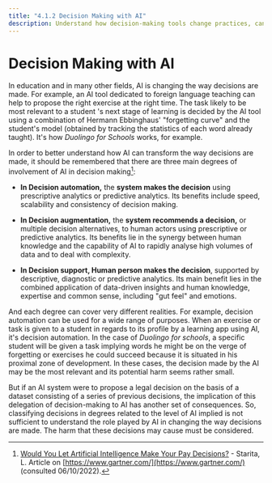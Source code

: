 ```yaml
---
title: "4.1.2 Decision Making with AI"
description: Understand how decision-making tools change practices, can improve them but have to be questioned
---
```


# Decision Making with AI

In education and in many other fields, AI is changing the way decisions are made. For example, an AI tool dedicated to foreign language teaching can help to propose the right exercise at the right time.
The task likely to be most relevant to a student 's next stage of learning is decided by the AI tool using a combination of Hermann Ebbinghaus' "forgetting curve" and the student's model (obtained by tracking the statistics of each word already taught). It's how *Duolingo for Schools* works, for example.

In order to better understand how AI can transform the way decisions are made, it should be remembered that there are three main degrees of involvement of AI in decision making[^1]:

-  **In Decision automation,** the **system makes the decision** using prescriptive analytics or predictive analytics. Its benefits include speed, scalability and consistency of decision making.

-  **In Decision augmentation,** the **system recommends a decision,** or multiple decision alternatives, to human actors using prescriptive or predictive analytics. Its benefits lie in the synergy between human knowledge and the capability of AI to rapidly analyse high volumes of data and to deal with complexity.

-  **In Decision support, Human person makes the decision**, supported by descriptive, diagnostic or predictive analytics. Its main benefit lies in the combined application of data-driven insights and human knowledge, expertise and common sense, including "gut feel" and emotions.

And each degree can cover very different realities. For example, decision automation can be used for a wide range of purposes. When an exercise or task is given to a student in regards to its profile by a learning app using AI, it's decision automation. In the case of *Duolingo for schools*, a specific student will be given a task implying words he might be on the verge of forgetting or exercises he could succeed because it is situated in his proximal zone of development. In these cases, the decision made by the AI may be the most relevant and its potential harm seems rather small.

But if an AI system were to propose a legal decision on the basis of a dataset consisting of a series of previous decisions, the implication of this delegation of decision-making to AI has another set of consequences. So, classifying decisions in degrees related to the level of AI implied is not sufficient to understand the role played by AI in changing the way decisions are made. The harm that these decisions may cause must be considered.

[^1]: [Would You Let Artificial Intelligence Make Your Pay Decisions?](https://www.gartner.com/smarterwithgartner/would-you-let-artificial-intelligence-make-your-pay-decisions) - Starita, L. Article on [https://www.gartner.com/](https://www.gartner.com/) (consulted 06/10/2022).
